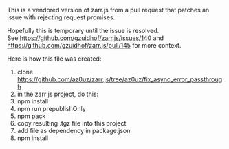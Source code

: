 This is a vendored version of zarr.js from a pull request that patches an issue
with rejecting request promises.

Hopefully this is temporary until the issue is resolved.  
See https://github.com/gzuidhof/zarr.js/issues/140 and https://github.com/gzuidhof/zarr.js/pull/145 for more context.

Here is how this file was created:

1. clone https://github.com/az0uz/zarr.js/tree/az0uz/fix_async_error_passthrough
2. in the zarr js project, do this:
3. npm install
4. npm run prepublishOnly
5. npm pack
6. copy resulting .tgz file into this project
7. add file as dependency in package.json
8. npm install
